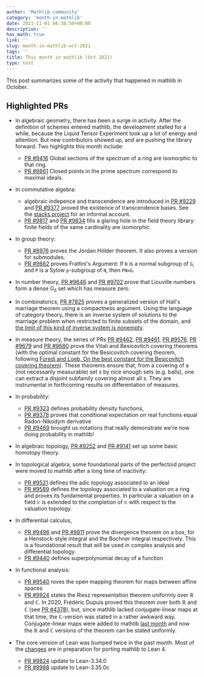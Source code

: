 ```yaml
---
author: 'Mathlib community'
category: 'month-in-mathlib'
date: 2021-11-01 06:38:50+00:00
description: ''
has_math: true
link: ''
slug: month-in-mathlib-oct-2021
tags: ''
title: This month in mathlib (Oct 2021)
type: text
---
```


This post summarizes some of the activity that happened in mathlib in October.

## Highlighted PRs

* In algebraic geometry, there has been a surge in activity.
  After the definition of schemes entered mathlib, the development stalled for a while,
  because the Liquid Tensor Experiment took up a lot of energy and attention.
  But new contributors showed up, and are pushing the library forward.
  Two highlights this month include:
     - [PR #9416](https://github.com/leanprover-community/mathlib/pull/9416) Global sections of the spectrum of a ring are isomorphic to that ring.
     - [PR #9861](https://github.com/leanprover-community/mathlib/pull/9861) Closed points in the prime spectrum correspond to maximal ideals.
* In commutative algebra:
     - algebraic indepence and transcendence are introduced in 
    [PR #9229](https://github.com/leanprover-community/mathlib/pull/9229) and 
    [PR #9377](https://github.com/leanprover-community/mathlib/pull/9377) proved
    the existence of transcendence bases. 
    See the [stacks project](https://stacks.math.columbia.edu/tag/030D) for an informal account.
     - [PR #9817](https://github.com/leanprover-community/mathlib/pull/9817) and [PR #9834](https://github.com/leanprover-community/mathlib/pull/9834)
    fills a glaring hole in the field theory library: finite fields of the same cardinality are isomorphic.

* In group theory:
     - [PR #8976](https://github.com/leanprover-community/mathlib/pull/8976) proves the Jordan Hölder theorem. It also proves a version for submodules.
     - [PR #9662](https://github.com/leanprover-community/mathlib/pull/9662)
    proves Frattini's Argument: If `N` is a normal subgroup of `G`, and `P` is
    a Sylow `p`-subgroup of `N`, then `PN=G`.
* In number theory, [PR #9646](https://github.com/leanprover-community/mathlib/pull/9646) and 
  [PR #9702](https://github.com/leanprover-community/mathlib/pull/9702) prove that Liouville numbers form a dense $G_δ$ set which has measure zero.
* In combinatorics, [PR #7825](https://github.com/leanprover-community/mathlib/pull/7825) proves a
  generalized version of Hall's marriage theorem using a compactness argument.
  Using the language of category theory, there is an inverse system of solutions to the marriage problem when restricted to finite subsets of the domain,
  and [the limit of this kind of inverse system is nonempty](https://leanprover-community.github.io/mathlib_docs/topology/category/Top/limits.html#nonempty_sections_of_fintype_inverse_system).
* In measure theory, the series of PRs [PR #9462](https://github.com/leanprover-community/mathlib/pull/9462),
  [PR #9461](https://github.com/leanprover-community/mathlib/pull/9461),
  [PR #9576](https://github.com/leanprover-community/mathlib/pull/9576),
  [PR #9679](https://github.com/leanprover-community/mathlib/pull/9679) and
  [PR #9680](https://github.com/leanprover-community/mathlib/pull/9680)
  prove the Vitali and Besicovitch covering theorems (with
  the optimal constant for the Besicovitch covering theorem, following 
  [Füredi and Loeb, On the best constant for the Besicovitch covering theorem](https://www.jstor.org/stable/2161215)).
  These theorems ensure that, from a covering of a (not necessarily measurable)
  set $s$ by nice enough sets (e.g. balls), one can extract a disjoint subfamily
  covering almost all $s$. They are instrumental in forthcoming results on
  differentation of measures.
* In probability:
     - [PR #9323](https://github.com/leanprover-community/mathlib/pull/9323) defines probability density functions, 
     - [PR #9378](https://github.com/leanprover-community/mathlib/pull/9378) proves that conditional expectation on real functions equal Radon-Nikodym derivative
     - [PR #9469](https://github.com/leanprover-community/mathlib/pull/9469) brought us notations that really demonstrate we're now doing probability in mathlib!
* In algebraic topology, [PR #9252](https://github.com/leanprover-community/mathlib/pull/9252) and
  [PR #9141](https://github.com/leanprover-community/mathlib/pull/9141) set up some basic homotopy theory.
* In topological algebra, some foundational parts of the perfectoid project were moved to mathlib after a long time of inactivity:
     - [PR #9521](https://github.com/leanprover-community/mathlib/pull/9521) defines the adic topology associated to an ideal
     - [PR #9589](https://github.com/leanprover-community/mathlib/pull/9589) defines the topology associated to a valuation on a ring and proves its fundamental properties. In particular a valuation on a field `𝕂` is extended to the completion of `𝕂` with respect to the valuation topology.

* In differential calculus, 
     - [PR #9496](https://github.com/leanprover-community/mathlib/pull/9496) and [PR #9811](https://github.com/leanprover-community/mathlib/pull/9811) prove the divergence theorem on a box, for a Henstock-style integral and the Bochner integral respectively. This is a foundational result that will be used in complex analysis and differential topology.
     - [PR #9440](https://github.com/leanprover-community/mathlib/pull/9440) defines superpolynomial decay of a function
* In functional analysis:
     - [PR #9540](https://github.com/leanprover-community/mathlib/pull/9540) roves the open mapping theorem for maps between affine spaces
     - [PR #9924](https://github.com/leanprover-community/mathlib/pull/9924)
       states the Riesz representation theorem uniformly over $ℝ$ and $ℂ$. In
       2020, Frédéric Dupuis proved this theorem over both $ℝ$ and $ℂ$ (see [PR
       #4378](https://github.com/leanprover-community/mathlib/pull/4378)),
       but, since mathlib lacked conjugate-linear maps at that time,
       the $ℂ$-version was stated in a rather awkward way.
       Conjugate-linear maps were added to mathlib [last month](../month-in-mathlib-sep-2021/) and now the $ℝ$ and $ℂ$ versions of the theorem can be stated uniformly.


* The core version of Lean was bumped twice in the past month.
  Most of the [changes](https://github.com/leanprover-community/lean/blob/master/doc/changes.md#3350c-28-october-2021)
  are in preparation for porting mathlib to Lean 4.
     - [PR #9824](https://github.com/leanprover-community/mathlib/pull/9824) update to Lean-3.34.0
     - [PR #9988](https://github.com/leanprover-community/mathlib/pull/9988) update to Lean-3.35.0c





